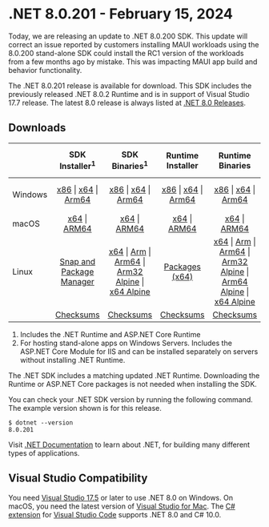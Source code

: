 # .NET 8.0.201 - February 15, 2024

Today, we are releasing an update to .NET 8.0.200 SDK. This update will correct an issue reported by customers installing MAUI workloads using the 8.0.200 stand-alone SDK could install the RC1 version of the workloads from a few months ago by mistake. This was impacting MAUI app build and behavior functionality.

The .NET 8.0.201 release is available for download. This SDK includes the previously released .NET 8.0.2 Runtime and is in support of Visual Studio 17.7 release. The latest 8.0 release is always listed at [.NET 8.0 Releases](../README.md).

## Downloads

|           | SDK Installer<sup>1</sup>                        | SDK Binaries<sup>1</sup>                 | Runtime Installer                                        | Runtime Binaries                                 | ASP.NET Core Runtime           |Windows Desktop Runtime          |
| --------- | :------------------------------------------:     | :----------------------:                 | :---------------------------:                            | :-------------------------:                      | :-----------------:            | :-----------------:            |
| Windows   | [x86][dotnet-sdk-win-x86.exe] \| [x64][dotnet-sdk-win-x64.exe] \| [Arm64][dotnet-sdk-win-arm64.exe] | [x86][dotnet-sdk-win-x86.zip] \| [x64][dotnet-sdk-win-x64.zip] \|  [Arm64][dotnet-sdk-win-arm64.zip] | [x86][dotnet-runtime-win-x86.exe] \| [x64][dotnet-runtime-win-x64.exe] \| [Arm64][dotnet-runtime-win-arm64.exe] | [x86][dotnet-runtime-win-x86.zip] \| [x64][dotnet-runtime-win-x64.zip] \| [Arm64][dotnet-runtime-win-arm64.zip] | [x86][aspnetcore-runtime-win-x86.exe] \| [x64][aspnetcore-runtime-win-x64.exe] \|<br/> [Hosting Bundle][dotnet-hosting-win.exe]<sup>2</sup> | [x86][windowsdesktop-runtime-win-x86.exe] \| [x64][windowsdesktop-runtime-win-x64.exe] \| [Arm64][windowsdesktop-runtime-win-arm64.exe] |
| macOS     | [x64][dotnet-sdk-osx-x64.pkg] \| [ARM64][dotnet-sdk-osx-arm64.pkg] | [x64][dotnet-sdk-osx-x64.tar.gz] \| [ARM64][dotnet-sdk-osx-arm64.tar.gz]  | [x64][dotnet-runtime-osx-x64.pkg] \| [ARM64][dotnet-runtime-osx-arm64.pkg] | [x64][dotnet-runtime-osx-x64.tar.gz] \| [ARM64][dotnet-runtime-osx-arm64.tar.gz]| [x64][aspnetcore-runtime-osx-x64.tar.gz] \| [ARM64][aspnetcore-runtime-osx-arm64.tar.gz] | - |<sup>1</sup>
| Linux     |  [Snap and Package Manager](../install-linux.md)  | [x64][dotnet-sdk-linux-x64.tar.gz] \| [Arm][dotnet-sdk-linux-arm.tar.gz]  \| [Arm64][dotnet-sdk-linux-arm64.tar.gz] \| [Arm32 Alpine][dotnet-sdk-linux-musl-arm.tar.gz]  \| [x64 Alpine][dotnet-sdk-linux-musl-x64.tar.gz] | [Packages (x64)][linux-packages] | [x64][dotnet-runtime-linux-x64.tar.gz] \| [Arm][dotnet-runtime-linux-arm.tar.gz] \| [Arm64][dotnet-runtime-linux-arm64.tar.gz] \| [Arm32 Alpine][dotnet-runtime-linux-musl-arm.tar.gz] \| [Arm64 Alpine][dotnet-runtime-linux-musl-arm64.tar.gz] \| [x64 Alpine][dotnet-runtime-linux-musl-x64.tar.gz]  | [x64][aspnetcore-runtime-linux-x64.tar.gz]<sup>1</sup>  \| [Arm][aspnetcore-runtime-linux-arm.tar.gz]<sup>1</sup> \| [Arm64][aspnetcore-runtime-linux-arm64.tar.gz]<sup>1</sup> \| [x64 Alpine][aspnetcore-runtime-linux-musl-x64.tar.gz] | - | <sup>1</sup> |
|  | [Checksums][checksums-sdk]                             | [Checksums][checksums-sdk]                                      | [Checksums][checksums-runtime]                             | [Checksums][checksums-runtime]  | [Checksums][checksums-runtime]  | [Checksums][checksums-runtime]

1. Includes the .NET Runtime and ASP.NET Core Runtime
2. For hosting stand-alone apps on Windows Servers. Includes the ASP.NET Core Module for IIS and can be installed separately on servers without installing .NET Runtime.

The .NET SDK includes a matching updated .NET Runtime. Downloading the Runtime or ASP.NET Core packages is not needed when installing the SDK.

You can check your .NET SDK version by running the following command. The example version shown is for this release.

```console
$ dotnet --version
8.0.201
```
Visit [.NET Documentation](https://learn.microsoft.com/dotnet/) to learn about .NET, for building many different types of applications.

## Visual Studio Compatibility

You need [Visual Studio 17.5](https://visualstudio.microsoft.com) or later to use .NET 8.0 on Windows. On macOS, you need the latest version of [Visual Studio for Mac](https://visualstudio.microsoft.com/vs/mac/). The [C# extension](https://code.visualstudio.com/docs/languages/dotnet) for [Visual Studio Code](https://code.visualstudio.com/) supports .NET 8.0 and C# 10.0.

[blob-runtime]: https://builds.dotnet.microsoft.com/dotnet/Runtime/
[blob-sdk]: https://builds.dotnet.microsoft.com/dotnet/Sdk/
[release-notes]: 8.0.201.md

[checksums-runtime]: https://builds.dotnet.microsoft.com/dotnet/checksums/8.0.2-sha.txt
[checksums-sdk]: https://builds.dotnet.microsoft.com/dotnet/checksums/8.0.2-sha.txt

[linux-install]: https://learn.microsoft.com/dotnet/core/install/linux
[dotnet-blog]:  https://devblogs.microsoft.com/dotnet/february-2024-updates/
[aspnet-blog]: https://devblogs.microsoft.com/dotnet/announcing-asp-net-core-in-net-8/
[maui-blog]: https://devblogs.microsoft.com/dotnet/update-on-dotnet-maui/

[linux-packages]: ../install-linux.md

[//]: # ( Runtime 8.0.2)
[dotnet-runtime-linux-arm.tar.gz]: https://download.visualstudio.microsoft.com/download/pr/738dd855-9340-4dda-93b8-e11444113a66/9516b9e2023e158cc2439ac5dd7dbee2/dotnet-runtime-8.0.2-linux-arm.tar.gz
[dotnet-runtime-linux-arm64.tar.gz]: https://download.visualstudio.microsoft.com/download/pr/9de452db-acbe-48eb-b3f0-305a4e48e32a/515bbe7e3e1deef5ab9a4b8123b901ca/dotnet-runtime-8.0.2-linux-arm64.tar.gz
[dotnet-runtime-linux-musl-arm.tar.gz]: https://download.visualstudio.microsoft.com/download/pr/4f9331fe-31a9-49a8-bd70-8a55a3318936/54c8b154eb5a78355b013af0cf78bad8/dotnet-runtime-8.0.2-linux-musl-arm.tar.gz
[dotnet-runtime-linux-musl-arm64.tar.gz]: https://download.visualstudio.microsoft.com/download/pr/5e13608d-2f8e-44bb-ab1e-f4d804100074/3cdb710d3949c31a4648552f3b1d3184/dotnet-runtime-8.0.2-linux-musl-arm64.tar.gz
[dotnet-runtime-linux-musl-x64.tar.gz]: https://download.visualstudio.microsoft.com/download/pr/e57d7fe5-06c8-44ad-861b-e6b598adf5d3/d682ed25fe5bd0cedd8676d95603072d/dotnet-runtime-8.0.2-linux-musl-x64.tar.gz
[dotnet-runtime-linux-x64.tar.gz]: https://download.visualstudio.microsoft.com/download/pr/307e4bf7-53c1-4b03-a2e5-379151ab3a04/140e7502609d45dfd83e4750b4bb5178/dotnet-runtime-8.0.2-linux-x64.tar.gz
[dotnet-runtime-osx-arm64.pkg]: https://download.visualstudio.microsoft.com/download/pr/4e5292ef-8f26-4ead-9632-03243fd4f907/761efaa7a63c52d69e6ef085b338ff41/dotnet-runtime-8.0.2-osx-arm64.pkg
[dotnet-runtime-osx-arm64.tar.gz]: https://download.visualstudio.microsoft.com/download/pr/c7b73f69-39ca-4d2a-bd02-a72abb3a4fc5/6d68aa25f4576b70fff4925fb4e69c4b/dotnet-runtime-8.0.2-osx-arm64.tar.gz
[dotnet-runtime-osx-x64.pkg]: https://download.visualstudio.microsoft.com/download/pr/d9899395-7f5a-45b4-acd0-8f0ad2d3dad8/008391ac2859dc0fca2eed8ff6bdd3f6/dotnet-runtime-8.0.2-osx-x64.pkg
[dotnet-runtime-osx-x64.tar.gz]: https://download.visualstudio.microsoft.com/download/pr/414af43f-fdc6-4e8e-bbff-8b544a6627a8/0719a2eafa1d0d5f73ee0a7aae4ce670/dotnet-runtime-8.0.2-osx-x64.tar.gz
[dotnet-runtime-win-arm64.exe]: https://download.visualstudio.microsoft.com/download/pr/f6128726-3c33-4cc3-a3c7-69855be7a734/cd59b37c259abbbcb1e8f6dc263a5d29/dotnet-runtime-8.0.2-win-arm64.exe
[dotnet-runtime-win-arm64.zip]: https://download.visualstudio.microsoft.com/download/pr/5e795f0e-2907-4b42-946f-c863c6505edf/128bad1a73f85294017255ea71a71866/dotnet-runtime-8.0.2-win-arm64.zip
[dotnet-runtime-win-x64.exe]: https://download.visualstudio.microsoft.com/download/pr/a4bc7333-6e30-4e2d-b300-0b4f23537e5b/4b81af6d46a02fba5d9ce030af438c67/dotnet-runtime-8.0.2-win-x64.exe
[dotnet-runtime-win-x64.zip]: https://download.visualstudio.microsoft.com/download/pr/8abf4502-4a22-4a2e-bea0-9fe73379d62e/88146c1d41e53e08f9dbc92a217143de/dotnet-runtime-8.0.2-win-x64.zip
[dotnet-runtime-win-x86.exe]: https://download.visualstudio.microsoft.com/download/pr/e4987764-bda2-4a72-8820-52605f30e899/f5b412fec80d7f4b20fc4ac7740f7279/dotnet-runtime-8.0.2-win-x86.exe
[dotnet-runtime-win-x86.zip]: https://download.visualstudio.microsoft.com/download/pr/265b103c-39a1-4f44-b85a-1d90373d26b1/7fc1a69ab29cd2705933ec761c18fe7f/dotnet-runtime-8.0.2-win-x86.zip

[//]: # ( WindowsDesktop 8.0.2)
[windowsdesktop-runtime-win-arm64.exe]: https://download.visualstudio.microsoft.com/download/pr/851642d5-5a3f-48f5-b608-a8bc8251591f/1e5beaba1586f70cf882323d91fa7be1/windowsdesktop-runtime-8.0.2-win-arm64.exe
[windowsdesktop-runtime-win-arm64.zip]: https://download.visualstudio.microsoft.com/download/pr/5d6235b4-17d3-462a-84e9-0646edb28d80/f2234e0e4c09c2a362287d97a39ffcb2/windowsdesktop-runtime-8.0.2-win-arm64.zip
[windowsdesktop-runtime-win-x64.exe]: https://download.visualstudio.microsoft.com/download/pr/84ba33d4-4407-4572-9bfa-414d26e7c67c/bb81f8c9e6c9ee1ca547396f6e71b65f/windowsdesktop-runtime-8.0.2-win-x64.exe
[windowsdesktop-runtime-win-x64.zip]: https://download.visualstudio.microsoft.com/download/pr/d8d5df9e-52a3-413b-9db3-fe4740e308eb/d9be81be4541911ed2be53cec3f460e0/windowsdesktop-runtime-8.0.2-win-x64.zip
[windowsdesktop-runtime-win-x86.exe]: https://download.visualstudio.microsoft.com/download/pr/9b77b480-7e32-4321-b417-a41e0f8ea952/3922bbf5538277b1d41e9b49ee443673/windowsdesktop-runtime-8.0.2-win-x86.exe
[windowsdesktop-runtime-win-x86.zip]: https://download.visualstudio.microsoft.com/download/pr/bb0b6ab8-649b-4c1e-98d1-8c175a355d88/5a44e15273d8b7063e6da2365c7ba3c9/windowsdesktop-runtime-8.0.2-win-x86.zip

[//]: # ( ASP 8.0.2)
[aspnetcore-runtime-linux-arm.tar.gz]: https://download.visualstudio.microsoft.com/download/pr/272dbea2-057e-4032-9857-7e00b476ceec/3c472df94b1c3f5e0d009cbccc9256a6/aspnetcore-runtime-8.0.2-linux-arm.tar.gz
[aspnetcore-runtime-linux-arm64.tar.gz]: https://download.visualstudio.microsoft.com/download/pr/bdfd0216-539e-4dfd-81ea-1b7a77dda929/59a62884bdb8684ef0e4f434eaea0ca3/aspnetcore-runtime-8.0.2-linux-arm64.tar.gz
[aspnetcore-runtime-linux-musl-arm.tar.gz]: https://download.visualstudio.microsoft.com/download/pr/d0a94580-5249-41d5-be77-5500507a4336/eabf58603de2533792aafc0a35f668c2/aspnetcore-runtime-8.0.2-linux-musl-arm.tar.gz
[aspnetcore-runtime-linux-musl-arm64.tar.gz]: https://download.visualstudio.microsoft.com/download/pr/3de102d9-40b6-42a4-b3bb-6e58a210ef3d/6379916327625a9e9166e66a02e66d15/aspnetcore-runtime-8.0.2-linux-musl-arm64.tar.gz
[aspnetcore-runtime-linux-musl-x64.tar.gz]: https://download.visualstudio.microsoft.com/download/pr/563ce630-fc25-480c-bff8-5c087e6dc8bd/403acb7bc6825deab9bc426740cd4cd8/aspnetcore-runtime-8.0.2-linux-musl-x64.tar.gz
[aspnetcore-runtime-linux-x64.tar.gz]: https://download.visualstudio.microsoft.com/download/pr/d6d79cc3-df2f-4680-96ff-a7198f461139/df025000eaf5beb85d9137274a8c53ea/aspnetcore-runtime-8.0.2-linux-x64.tar.gz
[aspnetcore-runtime-osx-arm64.tar.gz]: https://download.visualstudio.microsoft.com/download/pr/a5692569-6092-4db1-9d5c-4862265a7b5b/7173de926da466e21ab9c7666a31dee3/aspnetcore-runtime-8.0.2-osx-arm64.tar.gz
[aspnetcore-runtime-osx-x64.tar.gz]: https://download.visualstudio.microsoft.com/download/pr/a44da2c3-cb74-4ffe-af5a-34286598a885/263f113228e88df3f654510c9092f68b/aspnetcore-runtime-8.0.2-osx-x64.tar.gz
[aspnetcore-runtime-win-arm64.zip]: https://download.visualstudio.microsoft.com/download/pr/6a412067-1e24-474c-92c1-fe14cc33eb14/6289222047347ca3d5b388463614bd83/aspnetcore-runtime-8.0.2-win-arm64.zip
[aspnetcore-runtime-win-x64.exe]: https://download.visualstudio.microsoft.com/download/pr/34d3e426-9f3c-45a6-8496-f21b3adbbf5f/475aec17378cc8ab0fcfe535e84698f9/aspnetcore-runtime-8.0.2-win-x64.exe
[aspnetcore-runtime-win-x64.zip]: https://download.visualstudio.microsoft.com/download/pr/f2b824c4-d65c-406a-9d3c-3fc4c45f402b/54a17e458c67caf84e4117783e1d2c40/aspnetcore-runtime-8.0.2-win-x64.zip
[aspnetcore-runtime-win-x86.exe]: https://download.visualstudio.microsoft.com/download/pr/2a1c05bf-8147-4bb9-abf2-ef886871eb73/fec274762cdf5935369116a4f38d43ad/aspnetcore-runtime-8.0.2-win-x86.exe
[aspnetcore-runtime-win-x86.zip]: https://download.visualstudio.microsoft.com/download/pr/e2585d65-56c9-4e68-b117-674764461a7e/dd5fe9ed35d2d2584aab61278429f53d/aspnetcore-runtime-8.0.2-win-x86.zip
[aspnetcore-runtime-composite-linux-arm.tar.gz]: https://download.visualstudio.microsoft.com/download/pr/208558f7-99d0-46e5-8ee0-49c0aea0bd98/bf08ddbb231ec89e7dc6a86935358e43/aspnetcore-runtime-composite-8.0.2-linux-arm.tar.gz
[aspnetcore-runtime-composite-linux-arm64.tar.gz]: https://download.visualstudio.microsoft.com/download/pr/9637484d-7b26-4b24-b1f7-d36a8014f822/beaadc6e41f89cb1e9603ebc52e32b63/aspnetcore-runtime-composite-8.0.2-linux-arm64.tar.gz
[aspnetcore-runtime-composite-linux-musl-arm.tar.gz]: https://download.visualstudio.microsoft.com/download/pr/ac829988-bbd8-44be-ae46-4b0aecbbe3f9/981efee9eab033fdc679d023d9689a08/aspnetcore-runtime-composite-8.0.2-linux-musl-arm.tar.gz
[aspnetcore-runtime-composite-linux-musl-arm64.tar.gz]: https://download.visualstudio.microsoft.com/download/pr/e2ea6875-805c-43f7-9caa-cb767d3b643b/8296236168dfdf269a569bbc1d685896/aspnetcore-runtime-composite-8.0.2-linux-musl-arm64.tar.gz
[aspnetcore-runtime-composite-linux-musl-x64.tar.gz]: https://download.visualstudio.microsoft.com/download/pr/d409796e-4c01-4722-b1f4-7ad09f51083c/d369363bb63759f0a958e3c57ca1e3a1/aspnetcore-runtime-composite-8.0.2-linux-musl-x64.tar.gz
[aspnetcore-runtime-composite-linux-x64.tar.gz]: https://download.visualstudio.microsoft.com/download/pr/bfd1bc98-e950-4e26-bbc6-309d1256f056/b1e9268c8d44bbe3c1b8a8104925e20b/aspnetcore-runtime-composite-8.0.2-linux-x64.tar.gz
[dotnet-hosting-win.exe]: https://download.visualstudio.microsoft.com/download/pr/98ff0a08-a283-428f-8e54-19841d97154c/8c7d5f9600eadf264f04c82c813b7aab/dotnet-hosting-8.0.2-win.exe

[//]: # ( SDK 8.0.201)
[dotnet-sdk-linux-arm.tar.gz]: https://download.visualstudio.microsoft.com/download/pr/2344ad1d-ce80-4d98-bf9c-f935576deb39/591ea75057045e2284a7d70d5dd01bc5/dotnet-sdk-8.0.201-linux-arm.tar.gz
[dotnet-sdk-linux-arm64.tar.gz]: https://download.visualstudio.microsoft.com/download/pr/3bebb4ec-8bb7-4854-b0a2-064bf50805eb/38e6972473f83f11963245ffd940b396/dotnet-sdk-8.0.201-linux-arm64.tar.gz
[dotnet-sdk-linux-musl-arm.tar.gz]: https://download.visualstudio.microsoft.com/download/pr/ea076cb1-d45c-46e8-b669-4c3f082e98e3/487bdc4526ca29794a90ff00587b402d/dotnet-sdk-8.0.201-linux-musl-arm.tar.gz
[dotnet-sdk-linux-musl-arm64.tar.gz]: https://download.visualstudio.microsoft.com/download/pr/3f90a0b4-07b9-42a0-84ad-f56264d81a60/2303c6a9fd684fbc598f5a4b88fec701/dotnet-sdk-8.0.201-linux-musl-arm64.tar.gz
[dotnet-sdk-linux-musl-x64.tar.gz]: https://download.visualstudio.microsoft.com/download/pr/751363fb-4dd6-4bdf-a392-35210dd7c03e/f8759108ec5b0e724266b0b41a433f89/dotnet-sdk-8.0.201-linux-musl-x64.tar.gz
[dotnet-sdk-linux-x64.tar.gz]: https://download.visualstudio.microsoft.com/download/pr/85bcc525-4e9c-471e-9c1d-96259aa1a315/930833ef34f66fe9ee2643b0ba21621a/dotnet-sdk-8.0.201-linux-x64.tar.gz
[dotnet-sdk-osx-arm64.pkg]: https://download.visualstudio.microsoft.com/download/pr/ca8378e2-a2b8-4dc9-b54b-206feeff5ec5/22fdb7f35fab91ba799ea05bcae84742/dotnet-sdk-8.0.201-osx-arm64.pkg
[dotnet-sdk-osx-arm64.tar.gz]: https://download.visualstudio.microsoft.com/download/pr/d89ef89a-8e7e-4e04-b32a-8eb6d32a4409/ff889260b90ff66ec8818dd5619de64c/dotnet-sdk-8.0.201-osx-arm64.tar.gz
[dotnet-sdk-osx-x64.pkg]: https://download.visualstudio.microsoft.com/download/pr/9508dade-753c-45eb-8220-216e8b552548/a5fc65c2b7ef2df9dfa003fbeac44f9f/dotnet-sdk-8.0.201-osx-x64.pkg
[dotnet-sdk-osx-x64.tar.gz]: https://download.visualstudio.microsoft.com/download/pr/b61aa134-3109-4aea-915b-f4ad9fddac27/63f2187933dbefad3ae2df55f3a032d0/dotnet-sdk-8.0.201-osx-x64.tar.gz
[dotnet-sdk-win-arm64.exe]: https://download.visualstudio.microsoft.com/download/pr/e5cb6432-349c-4ee5-b250-5cf7b825fbe8/7eb3d1ec87b9aab1debccd2d3f918d99/dotnet-sdk-8.0.201-win-arm64.exe
[dotnet-sdk-win-arm64.zip]: https://download.visualstudio.microsoft.com/download/pr/53f1d7b5-3672-45b1-a50b-b8d6a910e538/eaa22c51a410766713c8ba7a8055f5ad/dotnet-sdk-8.0.201-win-arm64.zip
[dotnet-sdk-win-x64.exe]: https://download.visualstudio.microsoft.com/download/pr/ab5e947d-3bfc-4948-94a1-847576d949d4/bb11039b70476a33d2023df6f8201ae2/dotnet-sdk-8.0.201-win-x64.exe
[dotnet-sdk-win-x64.zip]: https://download.visualstudio.microsoft.com/download/pr/a98272cb-1559-46f8-9601-16a80827557e/c5cab2b6e195e8a8ee42ea484cca5f80/dotnet-sdk-8.0.201-win-x64.zip
[dotnet-sdk-win-x86.exe]: https://download.visualstudio.microsoft.com/download/pr/8ec9b629-825f-4c8e-82b5-44441b820c1e/f53e02358a5326cf9af83591ed12fb78/dotnet-sdk-8.0.201-win-x86.exe
[dotnet-sdk-win-x86.zip]: https://download.visualstudio.microsoft.com/download/pr/1ddb8882-bdf0-4b1d-816e-e0130f6a4c1f/be0dfd4200c46f8485c44c98262f4f16/dotnet-sdk-8.0.201-win-x86.zip
